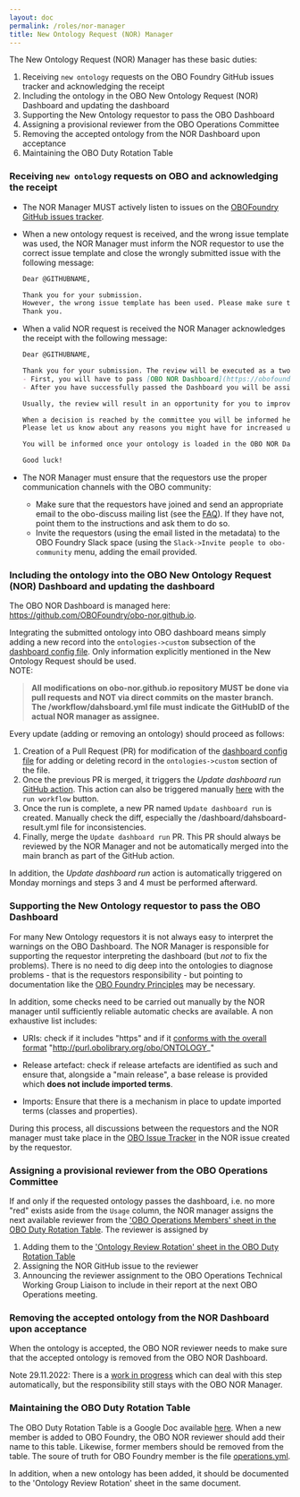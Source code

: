 ```yaml
---
layout: doc
permalink: /roles/nor-manager
title: New Ontology Request (NOR) Manager
---
```


The New Ontology Request (NOR) Manager has these basic duties:

1. Receiving `new ontology` requests on the OBO Foundry GitHub issues tracker and acknowledging the receipt
2. Including the ontology in the OBO New Ontology Request (NOR) Dashboard and updating the dashboard
3. Supporting the New Ontology requestor to pass the OBO Dashboard
4. Assigning a provisional reviewer from the OBO Operations Committee
5. Removing the accepted ontology from the NOR Dashboard upon acceptance
6. Maintaining the OBO Duty Rotation Table

### Receiving `new ontology` requests on OBO and acknowledging the receipt

- The NOR Manager MUST actively listen to issues on the [OBOFoundry GitHub issues tracker](https://github.com/OBOFoundry/OBOFoundry.github.io/issues).

- When a new ontology request is received, and the wrong issue template was used, the NOR Manager must inform the NOR requestor to use the correct issue template and close the wrongly submitted issue with the following message:
  
  ```markdown
  Dear @GITHUBNAME,
  
  Thank you for your submission. 
  However, the wrong issue template has been used. Please make sure to follow the [New Ontology Submission Instructions](https://obofoundry.org/docs/NewOntologyRegistrationInstructions.html) and use the [New Ontology Request issue template](https://github.com/OBOFoundry/OBOFoundry.github.io/issues/new?assignees=&labels=new+ontology&template=new-ontology.yml&title=Request+for+new+ontology+%5BNAME%5D).
  Thank you.
  ```

- When a valid NOR request is received the NOR Manager acknowledges the receipt with the following message:
  
  ```markdown
  Dear @GITHUBNAME,
  
  Thank you for your submission. The review will be executed as a two stage process: 
  - First, you will have to pass [OBO NOR Dashboard](https://obofoundry.org/obo-nor.github.io/dashboard/index.html). Pass means that no check _apart from `Users` and `Versioning` may be red_.
  - After you have successfully passed the Dashboard you will be assigned an OBO Operations committee member to review the ontology. _The assigned reviewer is to be considered the final arbiter of requirements_; look to that reviewer's guidance regarding which suggestions made by other reviewers must be done, which suggestions are simply good to do but not required, and which should not be done.
  
  Usually, the review will result in an opportunity for you to improve the ontology. When the reviewer believes the ontology is ready for presentation to the OBO Operations Committee, they will present your ontology during an OBO Operations Call. This gives other members of the committee the opportunity to assess your work.
  
  When a decision is reached by the committee you will be informed here on the issue tracker. The process can take any number of weeks or months, depending on the case at hand.
  Please let us know about any reasons you might have for increased urgency.
  
  You will be informed once your ontology is loaded in the OBO NOR Dashboard.
  
  Good luck!
  ```

- The NOR Manager must ensure that the requestors use the proper communication channels with the OBO community:
  
  - Make sure that the requestors have joined and send an appropriate email to the obo-discuss mailing list (see the [FAQ](https://obofoundry.org/faq/how-do-i-register-my-ontology.html)). If they have not, point them to the instructions and ask them to do so.
  - Invite the requestors (using the email listed in the metadata) to the OBO Foundry Slack space (using the `Slack->Invite people to obo-community` menu, adding the email provided.

### Including the ontology into the OBO New Ontology Request (NOR) Dashboard and updating the dashboard

The OBO NOR Dashboard is managed here: https://github.com/OBOFoundry/obo-nor.github.io.

Integrating the submitted ontology into OBO dashboard means simply adding a new record into the `ontologies->custom` subsection
of the [dashboard config file](https://github.com/OBOFoundry/obo-nor.github.io/blob/master/dashboard-config.yml). Only information explicitly mentioned in the New Ontology Request should be used.  
NOTE: 

> **All modifications on obo-nor.github.io repository MUST be done via pull requests and NOT via direct commits on the master branch.  
> The /workflow/dahsboard.yml file must indicate the GitHubID of the actual NOR manager as assignee.**  

Every update (adding or removing an ontology) should proceed as follows:  

1. Creation of a Pull Request (PR) for modification of the [dashboard config file](https://github.com/OBOFoundry/obo-nor.github.io/blob/master/dashboard-config.yml) for adding or deleting record in the `ontologies->custom` section of the file.
2. Once the previous PR is merged, it triggers the *Update dashboard run* [GitHub action](https://github.com/OBOFoundry/obo-nor.github.io/blob/master/.github/workflows/dashboard.yml). This action can also be triggered manually [here](https://github.com/OBOFoundry/obo-nor.github.io/actions/workflows/dashboard.yml) with the `run workflow` button.
3. Once the run is complete, a new PR named `Update dashboard run` is created. Manually check the diff, especially the /dashboard/dahsboard-result.yml file for inconsistencies.
4. Finally, merge the `Update dashboard run` PR. This PR should always be reviewed by the NOR Manager and not be automatically merged into the main branch as part of the GitHub action.

In addition, the *Update dashboard run* action is automatically triggered on Monday mornings and steps 3 and 4 must be performed afterward.

### Supporting the New Ontology requestor to pass the OBO Dashboard

For many New Ontology requestors it is not always easy to interpret the warnings on the OBO Dashboard. The NOR Manager is responsible for supporting the requestor interpreting the dashboard (but _not_ to fix the problems). There is no need to dig deep into the ontologies to diagnose problems - that is the requestors responsibility - but pointing to documentation like the [OBO Foundry Principles](https://obofoundry.org/principles/fp-000-summary.html) may be necessary.

In addition, some checks need to be carried out manually by the NOR manager until sufficiently reliable automatic checks are available. A non exhaustive list includes:

- URIs: check if it includes "https"  and if it [conforms with the overall format](http://obofoundry.org/id-policy) "http://purl.obolibrary.org/obo/ONTOLOGY_"

- Release artefact: check if release artefacts are identified as such and ensure that, alongside a "main release", a base release is provided which **does not include imported terms**.

- Imports: Ensure that there is a mechanism in place to update imported terms (classes and properties).

During this process, all discussions between the requestors and the NOR manager must take place in the [OBO Issue Tracker](https://github.com/OBOFoundry/OBOFoundry.github.io/issues) in the NOR issue created by the requestor.

### Assigning a provisional reviewer from the OBO Operations Committee

If and only if the requested ontology passes the dashboard, i.e. no more "red" exists aside from the `Usage` column, the NOR manager assigns the next available reviewer from the ['OBO Operations Members' sheet in the OBO Duty Rotation Table](https://docs.google.com/spreadsheets/d/19GrEWVnpxjnrig0iYUOiUvsZ0JDbprMh1USnRb-SXtg/edit). The reviewer is assigned by 

1. Adding them to the ['Ontology Review Rotation' sheet in the OBO Duty Rotation Table](https://docs.google.com/spreadsheets/d/19GrEWVnpxjnrig0iYUOiUvsZ0JDbprMh1USnRb-SXtg/edit)
2. Assigning the NOR GitHub issue to the reviewer
3. Announcing the reviewer assignment to the OBO Operations Technical Working Group Liaison to include in their report at the next OBO Operations meeting.

### Removing the accepted ontology from the NOR Dashboard upon acceptance

When the ontology is accepted, the OBO NOR reviewer needs to make sure that the accepted ontology is removed from the OBO NOR Dashboard.

Note 29.11.2022: There is a [work in progress](https://github.com/OBOFoundry/obo-nor.github.io/pull/23) which can deal with this step automatically, but the responsibility still stays with the OBO NOR Manager.

### Maintaining the OBO Duty Rotation Table

The OBO Duty Rotation Table is a Google Doc available [here](https://docs.google.com/spreadsheets/d/19GrEWVnpxjnrig0iYUOiUvsZ0JDbprMh1USnRb-SXtg/edit).
When a new member is added to OBO Foundry, the OBO NOR reviewer should add their name to this table. Likewise, former members should be removed from the table. The soure of truth for OBO Foundry member is the file [operations.yml](https://github.com/OBOFoundry/OBOFoundry.github.io/blob/master/_data/operations.yml).

In addition, when a new ontology has been added, it should be documented to the 'Ontology Review Rotation' sheet in the same document.
